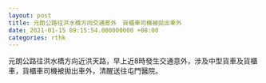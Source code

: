```yaml
---
layout: post
title: 元朗公路往洪水橋方向交通意外　貨櫃車司機被拋出車外
date: 2021-01-15 09:15:54.000000000 +08:00
categories: rthk
---
```


元朗公路往洪水橋方向近洪天路，早上近8時發生交通意外，涉及中型貨車及貨櫃車，貨櫃車司機被拋出車外，清醒送往屯門醫院。

